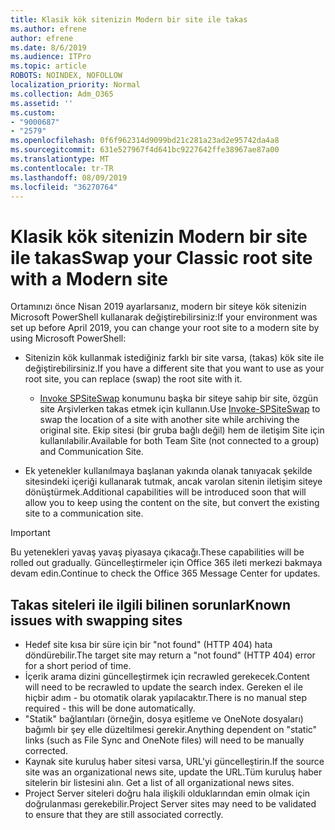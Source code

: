 ```yaml
---
title: Klasik kök sitenizin Modern bir site ile takas
ms.author: efrene
author: efrene
ms.date: 8/6/2019
ms.audience: ITPro
ms.topic: article
ROBOTS: NOINDEX, NOFOLLOW
localization_priority: Normal
ms.collection: Adm_O365
ms.assetid: ''
ms.custom:
- "9000687"
- "2579"
ms.openlocfilehash: 0f6f962314d9099bd21c281a23ad2e95742da4a8
ms.sourcegitcommit: 631e527967f4d641bc9227642ffe38967ae87a00
ms.translationtype: MT
ms.contentlocale: tr-TR
ms.lasthandoff: 08/09/2019
ms.locfileid: "36270764"
---
```

# <a name="swap-your-classic-root-site-with-a-modern-site"></a><span data-ttu-id="7bc5c-102">Klasik kök sitenizin Modern bir site ile takas</span><span class="sxs-lookup"><span data-stu-id="7bc5c-102">Swap your Classic root site with a Modern site</span></span>

<span data-ttu-id="7bc5c-103">Ortamınızı önce Nisan 2019 ayarlarsanız, modern bir siteye kök sitenizin Microsoft PowerShell kullanarak değiştirebilirsiniz:</span><span class="sxs-lookup"><span data-stu-id="7bc5c-103">If your environment was set up before April 2019, you can change your root site to a modern site by using Microsoft PowerShell:</span></span>

- <span data-ttu-id="7bc5c-104">Sitenizin kök kullanmak istediğiniz farklı bir site varsa, (takas) kök site ile değiştirebilirsiniz.</span><span class="sxs-lookup"><span data-stu-id="7bc5c-104">If you have a different site that you want to use as your root site, you can replace (swap) the root site with it.</span></span> 
    - <span data-ttu-id="7bc5c-105">[Invoke SPSiteSwap](https://docs.microsoft.com/powershell/module/sharepoint-online/invoke-spositeswap?view=sharepoint-ps) konumunu başka bir siteye sahip bir site, özgün site Arşivlerken takas etmek için kullanın.</span><span class="sxs-lookup"><span data-stu-id="7bc5c-105">Use [Invoke-SPSiteSwap](https://docs.microsoft.com/powershell/module/sharepoint-online/invoke-spositeswap?view=sharepoint-ps) to swap the location of a site with another site while archiving the original site.</span></span> <span data-ttu-id="7bc5c-106">Ekip sitesi (bir gruba bağlı değil) hem de iletişim Site için kullanılabilir.</span><span class="sxs-lookup"><span data-stu-id="7bc5c-106">Available for both Team Site (not connected to a group) and Communication Site.</span></span> 

- <span data-ttu-id="7bc5c-107">Ek yetenekler kullanılmaya başlanan yakında olanak tanıyacak şekilde sitesindeki içeriği kullanarak tutmak, ancak varolan sitenin iletişim siteye dönüştürmek.</span><span class="sxs-lookup"><span data-stu-id="7bc5c-107">Additional capabilities will be introduced soon that will allow you to keep using the content on the site, but convert the existing site to a communication site.</span></span> 
>[!Important]
><span data-ttu-id="7bc5c-108">Bu yetenekleri yavaş yavaş piyasaya çıkacağı.</span><span class="sxs-lookup"><span data-stu-id="7bc5c-108">These capabilities will be rolled out gradually.</span></span> <span data-ttu-id="7bc5c-109">Güncelleştirmeler için Office 365 ileti merkezi bakmaya devam edin.</span><span class="sxs-lookup"><span data-stu-id="7bc5c-109">Continue to check the Office 365 Message Center for updates.</span></span> 

## <a name="known-issues-with-swapping-sites"></a><span data-ttu-id="7bc5c-110">Takas siteleri ile ilgili bilinen sorunlar</span><span class="sxs-lookup"><span data-stu-id="7bc5c-110">Known issues with swapping sites</span></span>

- <span data-ttu-id="7bc5c-111">Hedef site kısa bir süre için bir "not found" (HTTP 404) hata döndürebilir.</span><span class="sxs-lookup"><span data-stu-id="7bc5c-111">The target site may return a "not found" (HTTP 404) error for a short period of time.</span></span>
- <span data-ttu-id="7bc5c-112">İçerik arama dizini güncelleştirmek için recrawled gerekecek.</span><span class="sxs-lookup"><span data-stu-id="7bc5c-112">Content will need to be recrawled to update the search index.</span></span> <span data-ttu-id="7bc5c-113">Gereken el ile hiçbir adım - bu otomatik olarak yapılacaktır.</span><span class="sxs-lookup"><span data-stu-id="7bc5c-113">There is no manual step required - this will be done automatically.</span></span>
- <span data-ttu-id="7bc5c-114">"Statik" bağlantıları (örneğin, dosya eşitleme ve OneNote dosyaları) bağımlı bir şey elle düzeltilmesi gerekir.</span><span class="sxs-lookup"><span data-stu-id="7bc5c-114">Anything dependent on "static" links (such as File Sync and OneNote files) will need to be manually corrected.</span></span>
- <span data-ttu-id="7bc5c-115">Kaynak site kuruluş haber sitesi varsa, URL'yi güncelleştirin.</span><span class="sxs-lookup"><span data-stu-id="7bc5c-115">If the source site was an organizational news site, update the URL.</span></span><span data-ttu-id="7bc5c-116">Tüm kuruluş haber sitelerin bir listesini alın.</span><span class="sxs-lookup"><span data-stu-id="7bc5c-116"> Get a list of all organizational news sites.</span></span>
- <span data-ttu-id="7bc5c-117">Project Server siteleri doğru hala ilişkili olduklarından emin olmak için doğrulanması gerekebilir.</span><span class="sxs-lookup"><span data-stu-id="7bc5c-117">Project Server sites may need to be validated to ensure that they are still associated correctly.</span></span>






